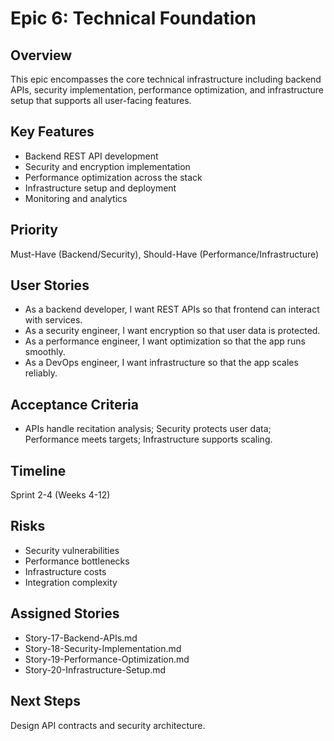 # Epic 6: Technical Foundation

## Overview
This epic encompasses the core technical infrastructure including backend APIs, security implementation, performance optimization, and infrastructure setup that supports all user-facing features.

## Key Features
- Backend REST API development
- Security and encryption implementation
- Performance optimization across the stack
- Infrastructure setup and deployment
- Monitoring and analytics

## Priority
Must-Have (Backend/Security), Should-Have (Performance/Infrastructure)

## User Stories
- As a backend developer, I want REST APIs so that frontend can interact with services.
- As a security engineer, I want encryption so that user data is protected.
- As a performance engineer, I want optimization so that the app runs smoothly.
- As a DevOps engineer, I want infrastructure so that the app scales reliably.

## Acceptance Criteria
- APIs handle recitation analysis; Security protects user data; Performance meets targets; Infrastructure supports scaling.

## Timeline
Sprint 2-4 (Weeks 4-12)

## Risks
- Security vulnerabilities
- Performance bottlenecks
- Infrastructure costs
- Integration complexity

## Assigned Stories
- Story-17-Backend-APIs.md
- Story-18-Security-Implementation.md
- Story-19-Performance-Optimization.md
- Story-20-Infrastructure-Setup.md

## Next Steps
Design API contracts and security architecture.
